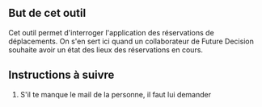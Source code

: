 ## But de cet outil
Cet outil permet d'interroger l'application des réservations de déplacements. On s'en sert ici quand un collaborateur de Future Decision souhaite avoir un état des lieux des réservations en cours. 

## Instructions à suivre
1. S'il te manque le mail de la personne, il faut lui demander